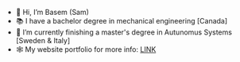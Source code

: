 - 👋 Hi, I’m Basem (Sam)
- 📚 I have a bachelor degree in mechanical engineering [Canada]
- 🌱 I’m currently finishing a master's degree in Autunomus Systems [Sweden & Italy]
- 🕸 My website portfolio for more info: [LINK](basemprince.github.io) 
